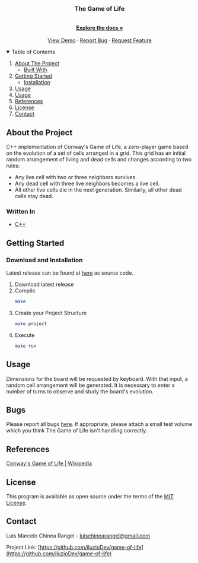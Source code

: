 <br />
<p align="center">
  <h3 align="center">The Game of Life</h3>

  <p align="center">
    <br />
    <a href="https://github.com/iluzioDev/game-of-life"><strong>Explore the docs »</strong></a>
    <br />
    <br />
    <a href="https://github.com/iluzioDev/game-of-life">View Demo</a>
    ·
    <a href="https://github.com/iluzioDev/game-of-life/issues">Report Bug</a>
    ·
    <a href="https://github.com/iluzioDev/game-of-life/issues">Request Feature</a>
  </p>
</p>

<details open="open">
  <summary>Table of Contents</summary>
  <ol>
    <li>
      <a href="#about-the-project">About The Project</a>
      <ul>
        <li><a href="#written-in">Built With</a></li>
      </ul>
    </li>
    <li>
      <a href="#getting-started">Getting Started</a>
      <ul>
        <li><a href="#download-and-installation">Installation</a></li>
      </ul>
    </li>
    <li><a href="#usage">Usage</a></li>
    <li><a href="#bugs">Usage</a></li>
    <li><a href="#references">References</a></li>
    <li><a href="#license">License</a></li>
    <li><a href="#contact">Contact</a></li>
  </ol>
</details>

## About the Project

C++ implementation of Conway's Game of Life, a zero-player game based on the evolution of a set of cells arranged in a grid. This grid has an initial random arrangement of living and dead cells and changes according to two rules:

- Any live cell with two or three neighbors survives.
- Any dead cell with three live neighbors becomes a live cell.
- All other live cells die in the next generation. Similarly, all other dead cells stay dead.

### Written In

* [C++](https://www.cplusplus.com/)

## Getting Started

### Download and Installation

Latest release can be found at [here](https://github.com/iluzioDev/game-of-life/releases) as source code.

1. Download latest release
2. Compile
   ```sh
   make
   ```
3. Create your Project Structure
   ```sh
   make project
   ```
4. Execute
   ```sh
   make run
   ```
   
## Usage

Dimensions for the board will be requested by keyboard. With that input, a random cell arrangement will be generated. It is necessary to enter a number of turns to observe and study the board's evolution.

## Bugs

Please report all bugs [here](https://github.com/iluzioDev/game-of-life/issues). If appropriate, please attach a small test volume which you think The Game of Life isn't handling correctly.

## References

[Conway's Game of Life | Wikipedia](https://en.wikipedia.org/wiki/Conway%27s_Game_of_Life)

## License

This program is available as open source under the terms of the [MIT License](https://opensource.org/licenses/MIT).

## Contact

Luis Marcelo Chinea Rangel - luischinearangel@gmail.com

Project Link: [https://github.com/iluzioDev/game-of-life](https://github.com/iluzioDev/game-of-life)
